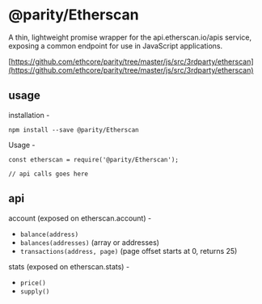 # @parity/Etherscan

A thin, lightweight promise wrapper for the api.etherscan.io/apis service, exposing a common endpoint for use in JavaScript applications.

[https://github.com/ethcore/parity/tree/master/js/src/3rdparty/etherscan](https://github.com/ethcore/parity/tree/master/js/src/3rdparty/etherscan)

## usage

installation -

```
npm install --save @parity/Etherscan
```

Usage -

```
const etherscan = require('@parity/Etherscan');

// api calls goes here
```

## api

account (exposed on etherscan.account) -

- `balance(address)`
- `balances(addresses)` (array or addresses)
- `transactions(address, page)` (page offset starts at 0, returns 25)

stats (exposed on etherscan.stats) -

- `price()`
- `supply()`
